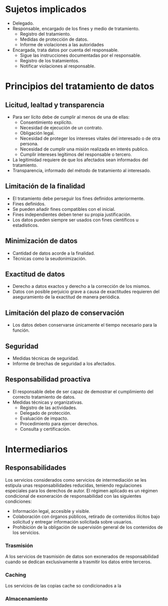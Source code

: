# Sujetos implicados
- Delegado.
- Responsable, encargado de los fines y medio de tratamiento.
	- Registro del tratamiento.
	- Medidas de protección de datos.
	- Informe de violaciones a las autoridades
- Encargada, trata datos por cuenta del responsable.
	- Sigue las instrucciones documentadas por el responsable.
	- Registro de los tratamientos.
	- Notificar violaciones al responsable.
# Principios del tratamiento de datos
## Licitud, lealtad y transparencia
- Para ser lícito debe de cumplir al menos de una de ellas:
	- Consentimiento explícito.
	- Necesidad de ejecución de un contrato.
	- Obligación legal.
	- Necesidad de proteger los intereses vitales del interesado o de otra persona.
	- Necesidad de cumplir una misión realizada en interés publico.
	- Cumplir intereses legítimos del responsable o tercero.
- La legitimidad requiere de que los afectados sean informados del tratamiento.
- Transparencia, informado del método de tratamiento al interesado.
## Limitación de la finalidad
- El tratamiento debe perseguir los fines definidos anteriormente.
- Fines definidos.
- Se pueden añadir fines compatibles con el inicial.
- Fines independientes deben tener su propia justificación.
- Los datos pueden siempre ser usados con fines científicos u estadísticos.
## Minimización de datos
- Cantidad de datos acorde a la finalidad.
- Técnicas como la seudonimización.
## Exactitud de datos
- Derecho a datos exactos y derecho a la corrección de los mismos.
- Datos con posible perjuicio grave a causa de exactitudes requieren del aseguramiento de la exactitud de manera periódica.
## Limitación del plazo de conservación
- Los datos deben conservarse únicamente el tiempo necesario para la función.
## Seguridad
- Medidas técnicas de seguridad.
- Informe de brechas de seguridad a los afectados.
## Responsabilidad proactiva
- El responsable debe de ser capaz de demostrar el cumplimiento del correcto tratamiento de datos.
- Medidas técnicas y organizativas.
	- Registro de las actividades.
	- Delegado de protección.
	- Evaluación de impacto.
	- Procedimiento para ejercer derechos.
	- Consulta y certificación.
# Intermediarios
## Responsabilidades
Los servicios considerados como servicios de intermediación se les estipula unas responsabilidades reducidas, teniendo regulaciones especiales para los derechos de autor.
El régimen aplicado es un régimen condicional de exoneración de responsabilidad con las siguientes condiciones:
- Información legal, accesible y visible.
- Colaboración con órganos públicos, retirado de contenidos ilícitos bajo solicitud y entregar información solicitada sobre usuarios.
- Prohibición de la obligación de supervisión general de los contenidos de los servicios.
### Trasmisión
A los servicios de trasmisión de datos son exonerados de responsabilidad cuando se dedican exclusivamente a trasmitir los datos entre terceros.
### Caching
Los servicios de las copias cache so condicionados a la 
### Almacenamiento

